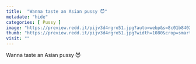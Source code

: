 ```yaml
---
title:  "Wanna taste an Asian pussy 😈"
metadate: "hide"
categories: [ Pussy ]
image: "https://preview.redd.it/pijv3d4rgro51.jpg?auto=webp&s=8c01b8402a798a705de054d5bca19e53839640f8"
thumb: "https://preview.redd.it/pijv3d4rgro51.jpg?width=1080&crop=smart&auto=webp&s=f40d1ff3e63aaf089648071c99adcb14971f98ce"
visit: ""
---
```

Wanna taste an Asian pussy 😈
